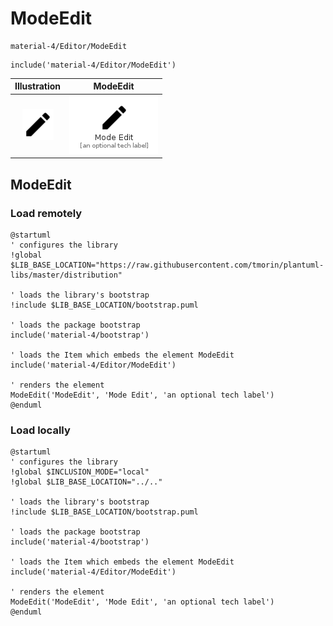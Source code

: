 # ModeEdit


```text
material-4/Editor/ModeEdit
```

```text
include('material-4/Editor/ModeEdit')
```



| Illustration | ModeEdit |
| :---: | :---: |
| ![illustration for Illustration](../../material-4/Editor/ModeEdit.png) | ![illustration for ModeEdit](../../material-4/Editor/ModeEdit.Local.png) |




## ModeEdit

### Load remotely
```plantuml
@startuml
' configures the library
!global $LIB_BASE_LOCATION="https://raw.githubusercontent.com/tmorin/plantuml-libs/master/distribution"

' loads the library's bootstrap
!include $LIB_BASE_LOCATION/bootstrap.puml

' loads the package bootstrap
include('material-4/bootstrap')

' loads the Item which embeds the element ModeEdit
include('material-4/Editor/ModeEdit')

' renders the element
ModeEdit('ModeEdit', 'Mode Edit', 'an optional tech label')
@enduml
```

### Load locally
```plantuml
@startuml
' configures the library
!global $INCLUSION_MODE="local"
!global $LIB_BASE_LOCATION="../.."

' loads the library's bootstrap
!include $LIB_BASE_LOCATION/bootstrap.puml

' loads the package bootstrap
include('material-4/bootstrap')

' loads the Item which embeds the element ModeEdit
include('material-4/Editor/ModeEdit')

' renders the element
ModeEdit('ModeEdit', 'Mode Edit', 'an optional tech label')
@enduml
```

